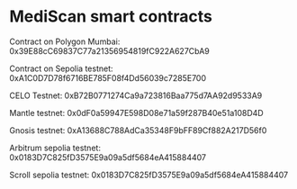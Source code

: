 # MediScan smart contracts     
     
Contract on Polygon Mumbai: 0x39E88cC69837C77a21356954819fC922A627CbA9    
    
Contract on Sepolia testnet: 0xA1C0D7D78f6716BE785F08f4Dd56039c7285E700    
    
CELO Testnet: 0xB72B0771274Ca9a723816Baa775d7AA92d9533A9    
     
Mantle testnet: 0x0dF0a59947E598D08e71a59f287B40e51a108D4D    
     
Gnosis testnet: 0xA13688C788AdCa35348F9bFF89Cf882A217D56f0    
     
Arbitrum sepolia testnet: 0x0183D7C825fD3575E9a09a5df5684eA415884407     
     
Scroll sepolia testnet: 0x0183D7C825fD3575E9a09a5df5684eA415884407     